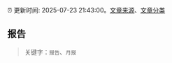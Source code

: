 :alarm_clock: 更新时间: 2025-07-23 21:43:00。[文章来源](/README.md)、[文章分类](/TAGS.md)

## 报告


> 关键字：`报告`、`月报`



